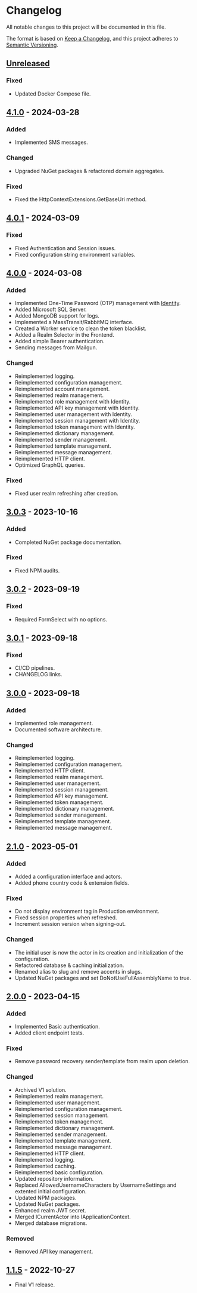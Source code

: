 # Changelog

All notable changes to this project will be documented in this file.

The format is based on [Keep a Changelog](https://keepachangelog.com/en/1.0.0/),
and this project adheres to [Semantic Versioning](https://semver.org/spec/v2.0.0.html).

## [Unreleased]

### Fixed

- Updated Docker Compose file.

## [4.1.0] - 2024-03-28

### Added

- Implemented SMS messages.

### Changed

- Upgraded NuGet packages & refactored domain aggregates.

### Fixed

- Fixed the HttpContextExtensions.GetBaseUri method.

## [4.0.1] - 2024-03-09

### Fixed

- Fixed Authentication and Session issues.
- Fixed configuration string environment variables.

## [4.0.0] - 2024-03-08

### Added

- Implemented One-Time Password (OTP) management with [Identity](https://github.com/Logitar/Identity).
- Added Microsoft SQL Server.
- Added MongoDB support for logs.
- Implemented a MassTransit/RabbitMQ interface.
- Created a Worker service to clean the token blacklist.
- Added a Realm Selector in the Frontend.
- Added simple Bearer authentication.
- Sending messages from Mailgun.

### Changed

- Reimplemented logging.
- Reimplemented configuration management.
- Reimplemented account management.
- Reimplemented realm management.
- Reimplemented role management with Identity.
- Reimplemented API key management with Identity.
- Reimplemented user management with Identity.
- Reimplemented session management with Identity.
- Reimplemented token management with Identity.
- Reimplemented dictionary management.
- Reimplemented sender management.
- Reimplemented template management.
- Reimplemented message management.
- Reimplemented HTTP client.
- Optimized GraphQL queries.

### Fixed

- Fixed user realm refreshing after creation.

## [3.0.3] - 2023-10-16

### Added

- Completed NuGet package documentation.

### Fixed

- Fixed NPM audits.

## [3.0.2] - 2023-09-19

### Fixed

- Required FormSelect with no options.

## [3.0.1] - 2023-09-18

### Fixed

- CI/CD pipelines.
- CHANGELOG links.

## [3.0.0] - 2023-09-18

### Added

- Implemented role management.
- Documented software architecture.

### Changed

- Reimplemented logging.
- Reimplemented configuration management.
- Reimplemented HTTP client.
- Reimplemented realm management.
- Reimplemented user management.
- Reimplemented session management.
- Reimplemented API key management.
- Reimplemented token management.
- Reimplemented dictionary management.
- Reimplemented sender management.
- Reimplemented template management.
- Reimplemented message management.

## [2.1.0] - 2023-05-01

### Added

- Added a configuration interface and actors.
- Added phone country code & extension fields.

### Fixed

- Do not display environment tag in Production environment.
- Fixed session properties when refreshed.
- Increment session version when signing-out.

### Changed

- The initial user is now the actor in its creation and initialization of the configuration.
- Refactored database & caching initialization.
- Renamed alias to slug and remove accents in slugs.
- Updated NuGet packages and set DoNotUseFullAssemblyName to true.

## [2.0.0] - 2023-04-15

### Added

- Implemented Basic authentication.
- Added client endpoint tests.

### Fixed

- Remove password recovery sender/template from realm upon deletion.

### Changed

- Archived V1 solution.
- Reimplemented realm management.
- Reimplemented user management.
- Reimplemented configuration management.
- Reimplemented session management.
- Reimplemented token management.
- Reimplemented dictionary management.
- Reimplemented sender management.
- Reimplemented template management.
- Reimplemented message management.
- Reimplemented HTTP client.
- Reimplemented logging.
- Reimplemented caching.
- Reimplemented basic configuration.
- Updated repository information.
- Replaced AllowedUsernameCharacters by UsernameSettings and extented initial configuration.
- Updated NPM packages.
- Updated NuGet packages.
- Enhanced realm JWT secret.
- Merged ICurrentActor into IApplicationContext.
- Merged database migrations.

### Removed

- Removed API key management.

## [1.1.5] - 2022-10-27

- Final V1 release.

[unreleased]: https://github.com/Logitar/Portal/compare/v4.1.0...HEAD
[4.1.0]: https://github.com/Logitar/Portal/compare/v4.0.1...v4.1.0
[4.0.1]: https://github.com/Logitar/Portal/compare/v4.0.0...v4.0.1
[4.0.0]: https://github.com/Logitar/Portal/compare/v3.0.3...v4.0.0
[3.0.3]: https://github.com/Logitar/Portal/compare/v3.0.2...v3.0.3
[3.0.2]: https://github.com/Logitar/Portal/compare/v3.0.1...v3.0.2
[3.0.1]: https://github.com/Logitar/Portal/compare/v3.0.0...v3.0.1
[3.0.0]: https://github.com/Logitar/Portal/compare/v2.1.0...v3.0.0
[2.1.0]: https://github.com/Logitar/Portal/compare/v2.0.0...v2.1.0
[2.0.0]: https://github.com/Logitar/Portal/compare/v1.1.5...v2.0.0
[1.1.5]: https://github.com/Logitar/Portal/releases/tag/v1.1.5
